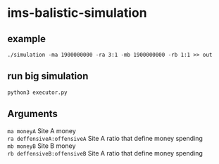 # ims-balistic-simulation




## example  
```./simulation -ma 1900000000 -ra 3:1 -mb 1900000000 -rb 1:1 >> out```


## run big simulation 
```python3 executor.py```


## Arguments
`ma moneyA`                  Site A money   
`ra deffensiveA:offensiveA`  Site A ratio that define money spending <br> 
`mb moneyB`                  Site B money <br> 
`rb deffensiveB:offensiveB`  Site A ratio that define money spending  <br> 
